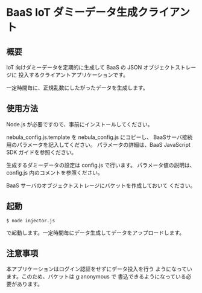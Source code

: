 BaaS IoT ダミーデータ生成クライアント
=====================================

概要
----

IoT 向けダミーデータを定期的に生成して BaaS の JSON オブジェクトストレージに
投入するクライアントアプリケーションです。

一定時間毎に、正規乱数にしたがったデータを生成します。


使用方法
--------

Node.js が必要ですので、事前にインストールしてください。

nebula_config.js.template を nebula_config.js にコピーし、
BaaSサーバ接続用のパラメータを記入してください。
パラメータの詳細は、BaaS JavaScript SDK ガイドを参照ください。

生成するダミーデータの設定は config.js で行います。
パラメータ値の説明は、config.js 内のコメントを参照ください。

BaaS サーバのオブジェクトストレージにバケットを作成しておいて
ください。

起動
----

    $ node injector.js

で起動します。一定時間毎にデータ生成してデータをアップロードします。

注意事項
---------

本アプリケーションはログイン認証をせずにデータ投入を行う
ようになっています。このため、バケットは g:anonymous で
書込できるようになっている必要があります。

